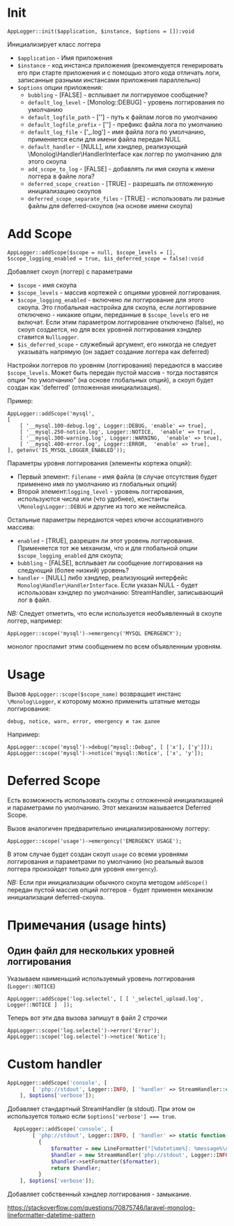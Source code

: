 # Init 

```
AppLogger::init($application, $instance, $options = []):void
```

Инициализирует класс логгера

* `$application` - Имя приложения
* `$instance` - код инстанса приложения (рекомендуется генерировать его при старте приложения и с помощью этого кода отличать логи, записанные разными инстансами приложения параллельно)
* `$options` опции приложения:
    * `bubbling` - [FALSE] - всплывает ли логгируемое сообщение?
    * `default_log_level` - [Monolog::DEBUG] - уровень логгирования по умолчанию
    * `default_logfile_path` - [''] - путь к файлам логов по умолчанию
    * `default_logfile_prefix` - [''] - префикс файла лога по умолчанию
    * `default_log_file` - ['_.log'] - имя файла лога по умолчанию, применяется если для имени файла передан NULL
    * `default_handler` - [NULL], или хэндлер, реализующий \Monolog\Handler\HandlerInterface как логгер по умолчанию для этого скоупа
    * `add_scope_to_log` - [FALSE] - добавлять ли имя скоупа к имени логгера в файле лога?
    * `deferred_scope_creation` - [TRUE] - разрешать ли отложенную инициализацию скоупов
    * `deferred_scope_separate_files` - [TRUE] - использовать ли разные файлы для deferred-скоупов (на основе имени скоупа)   

# Add Scope

```
AppLogger::addScope($scope = null, $scope_levels = [], $scope_logging_enabled = true, $is_deferred_scope = false):void
```

Добавляет скоуп (логгер) с параметрами

* `$scope` - имя скоупа
* `$scope_levels` - массив кортежей с опциями уровней логгирования. 
* `$scope_logging_enabled` - включено ли логгирование для этого скоупа. Это глобальная настройка для скоупа, если логгирование отключено - никакие опции, переданные в `$scope_levels` его не включат. Если этим параметром логгирование отключено (false), но скоуп создается, но для всех уровней логгирования хэндлер ставится `NullLogger`. 
* `$is_deferred_scope` - служебный аргумент, его никогда не следует указывать напрямую (он задает создание логгера как deferred)

Настройки логгеров по уровням (логгирования) передаются в массиве `$scope_levels`. Может быть передан пустой массив - тогда поставятся опции "по умолчанию" (на основе глобальных опций), а скоуп будет создан как 'deferred' (отложенная инициализация). 

Пример:
```
AppLogger::addScope('mysql', 
[
    [ '__mysql.100-debug.log', Logger::DEBUG, 'enable' => true],
    [ '__mysql.250-notice.log', Logger::NOTICE,  'enable' => true],
    [ '__mysql.300-warning.log', Logger::WARNING,  'enable' => true],
    [ '__mysql.400-error.log', Logger::ERROR,  'enable' => true],
], getenv('IS_MYSQL_LOGGER_ENABLED'));
```

Параметры уровня логгирования (элементы кортежа опций):
* Первый элемент: `filename` - имя файла (в случае отсутствия будет применено имя по умолчанию из глобальных опций)
* Второй элемент:`logging_level` - уровень логгирования, используются числа или (что удобнее), константы `\Monolog\Logger::DEBUG` и другие из того же неймспейса.

Остальные параметры передаются через ключи ассоциативного массива:
* `enabled` - [TRUE], разрешен ли этот уровень логгирования. Применяется тот же механизм, что и для глобальной опции `$scope_logging_enabled` для скоупа;
* `bubbling` - [FALSE], всплывает ли сообщение логгирования на следующий (более низкий) уровень?
* `handler` - [NULL] либо хэндлер, реализующий интерфейс `Monolog\Handler\HandlerInterface`. Если указан NULL - будет использован хэндлер по умолчанию: StreamHandler, записывающий лог в файл. 

*NB:* Следует отметить, что если используется необъявленный в скоупе логгер, например:
```
AppLogger::scope('mysql')->emergency('MYSQL EMERGENCY');
```
монолог проспамит этим сообщением по всем объявленным уровням. 

# Usage

Вызов `AppLogger::scope($scope_name)` возвращает инстанс `\Monolog\Logger`, к которому можно применить штатные методы логгирования:
```
debug, notice, warn, error, emergency и так далее
```

Например:
```
AppLogger::scope('mysql')->debug("mysql::Debug", [ ['x'], ['y']]);
AppLogger::scope('mysql')->notice('mysql::Notice', ['x', 'y']);
```

# Deferred Scope

Есть возможность использовать скоупы с отложенной инициализацией и параметрами по умолчанию. Этот механизм называется Deferred Scope.

Вызов аналогичен предварительно инициализированному логгеру:
```
AppLogger::scope('usage')->emergency('EMERGENCY USAGE');
```

В этом случае будет создан скоуп `usage` со всеми уровнями логгирования и параметрами по умолчанию (но реальный вызов логгера произойдет только для уровня `emergency`).

*NB:* Если при инициализации обычного скоупа методом `addScope()` передан пустой массив опций логгеров - будет применен механизм инициализации deferred-скоупа.

# Примечания (usage hints)

## Один файл для нескольких уровней логгирования

Указываем наименьший используемый уровень логгирования (`Logger::NOTICE`) 
```
AppLogger::addScope('log.selectel', [ [ '_selectel_upload.log', Logger::NOTICE ]  ]);
```

Теперь вот эти два вызова запишут в файл 2 строчки 
```
AppLogger::scope('log.selectel')->error('Error');
AppLogger::scope('log.selectel')->notice('Notice');
```

# Custom handler

```php
AppLogger::addScope('console', [
        [ 'php://stdout', Logger::INFO, [ 'handler' => StreamHandler::class ]]
    ], $options['verbose']);
```
Добавляет стандартный StreamHandler (в stdout). При этом он используется только если `$options['verbose'] === true`.

```php
  AppLogger::addScope('console', [
        [ 'php://stdout', Logger::INFO, [ 'handler' => static function()
          {
              $formatter = new LineFormatter("[%datetime%]: %message%\n", "Y-m-d H:i:s", false, true);
              $handler = new StreamHandler('php://stdout', Logger::INFO);
              $handler->setFormatter($formatter);
              return $handler;
          }
    ], $options['verbose']);
```

Добавляет собственный хэндлер логгирования - замыкание.


https://stackoverflow.com/questions/70875746/laravel-monolog-lineformatter-datetime-pattern



